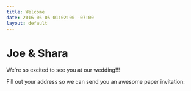 ```yaml
---
title: Welcome
date: 2016-06-05 01:02:00 -07:00
layout: default
---
```


# Joe & Shara

We're so excited to see you at our wedding!!!

Fill out your address so we can send you an awesome paper invitation: